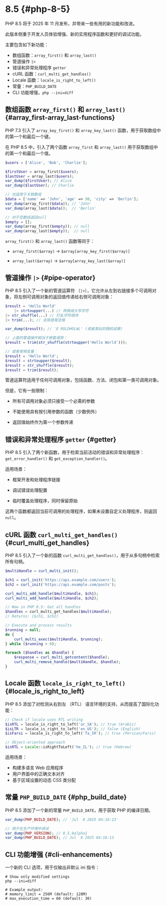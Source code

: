 # 8.5 {#php-8-5}

PHP 8.5 将于 2025 年 11 月发布，并带来一些有用的新功能和改进。

此版本侧重于开发人员体验增强、新的实用程序函数和更好的调试功能。

主要包含如下新功能：

- 数组函数：`array_first()` 和 `array_last()`
- 管道操作 `|>`
- 错误和异常处理程序 `getter`
- cURL 函数：`curl_multi_get_handles()`
- Locale 函数：`locale_is_right_to_left()`
- 常量：`PHP_BUILD_DATE`
- CLI 功能增强，`php --ini=diff` 

## 数组函数 `array_first()` 和 `array_last()` {#array_first-array_last-functions}

PHP 7.3 引入了 `array_key_first()` 和 `array_key_last()` 函数，用于获取数组中的第一个和最后一个键。

在 PHP 8.5 中，引入了两个函数 `array_first` 和 `array_last()` 用于获取数组中的第一个和最后一个值。

```php
$users = ['Alice', 'Bob', 'Charlie'];

$firstUser = array_first($users);
$lastUser = array_last($users);
var_dump($firstUser); // Alice
var_dump($lastUser); // Charlie

// 也适用于关联数组
$data = ['name' => 'John', 'age' => 30, 'city' => 'Berlin'];
var_dump(array_first($data)); // 'John'
var_dump(array_last($data));  // 'Berlin'

// 对于空数组返回null
$empty = [];
var_dump(array_first($empty)); // null
var_dump(array_last($empty));  // null
```

`array_first()` 和 `array_last()` 函数等同于：


- `array_first($array)` → `$array[array_key_first($array)]`

- `array_last($array)` → `$array[array_key_last($array)]`

## 管道操作 `|>` {#pipe-operator}

PHP 8.5 引入了一个新的管道运算符 （`|>`），它允许从左到右链接多个可调用对象，将左侧可调用对象的返回值传递给右侧可调用对象：

```php
$result = 'Hello World'
    |> strtoupper(...) // 转换成大写字符
|> str_shuffle(...) // 打乱字符顺序
|> trim(...); // 去除首尾空格

var_dump($result); // 'E ROLDHOLWL' (或者类似的随机结果)

// 上面的管道操作相当于嵌套调用：
$result = trim(str_shuffle(strtoupper('Hello World')));

// 或者使用变量：
$result = 'Hello World';
$result = strtoupper($result);
$result = str_shuffle($result);
$result = trim($result);
```

管道运算符适用于任何可调用对象，包括函数、方法、闭包和第一类可调用对象。

但是，它有一些限制：

- 所有可调用对象必须只接受一个必需的参数

- 不能使用具有按引用参数的函数（少数例外）

- 返回值始终作为第一个参数传递

## 错误和异常处理程序 `getter` {#getter}

PHP 8.5 引入了两个新函数，用于检索当前活动的错误和异常处理程序：`get_error_handler()` 和 `get_exception_handler()`。

适用场景：

- 框架开发和处理程序链接

- 调试错误处理配置

- 临时覆盖处理程序，同时保留原始

这两个函数都返回当前可调用的处理程序，如果未设置自定义处理程序，则返回 `null`。


## cURL 函数 `curl_multi_get_handles()` {#curl_multi_get_handles}

PHP 8.5 引入了一个新的函数 `curl_multi_get_handles()`，用于从多句柄中检索所有句柄。

```php
$multiHandle = curl_multi_init();

$ch1 = curl_init('https://api.example.com/users');
$ch2 = curl_init('https://api.example.com/posts');

curl_multi_add_handle($multiHandle, $ch1);
curl_multi_add_handle($multiHandle, $ch2);

// New in PHP 8.5: Get all handles
$handles = curl_multi_get_handles($multiHandle);
// Returns: [$ch1, $ch2]

// Execute and process results
$running = null;
do {
    curl_multi_exec($multiHandle, $running);
} while ($running > 0);

foreach ($handles as $handle) {
    $response = curl_multi_getcontent($handle);
    curl_multi_remove_handle($multiHandle, $handle);
}
```

## Locale 函数 `locale_is_right_to_left()` {#locale_is_right_to_left}

PHP 8.5 添加了对检测从右到左 （RTL） 语言环境的支持，从而提高了国际化功能：

```php
// Check if locale uses RTL writing
$isRTL = locale_is_right_to_left('ar_SA'); // true (Arabic)
$isLTR = locale_is_right_to_left('en_US'); // false (English)
$isFarsi = locale_is_right_to_left('fa_IR'); // true (Persian/Farsi)

// Object-oriented approach
$isRTL = Locale::isRightToLeft('he_IL'); // true (Hebrew)
```

适用场景：

- 构建多语言 Web 应用程序
- 用户界面中的正确文本对齐
- 基于区域设置的动态 CSS 类分配

## 常量 `PHP_BUILD_DATE` {#php_build_date}

PHP 8.5 添加了一个新的常量 `PHP_BUILD_DATE`，用于获取 PHP 的编译日期。

```php
var_dump(PHP_BUILD_DATE); // 'Jul  8 2025 04:16:13'

// 用于在生产环境中调试
var_dump(PHP_VERSION); // 8.5.0alpha1
var_dump(PHP_BUILD_DATE); // Jul  8 2025 04:16:13
```

## CLI 功能增强 {#cli-enhancements}

一个新的 CLI 选项，用于仅输出非默认 ini 指令：

```shell
# Show only modified settings
php --ini=diff

# Example output:
# memory_limit = 256M (default: 128M)
# max_execution_time = 60 (default: 30)
```

